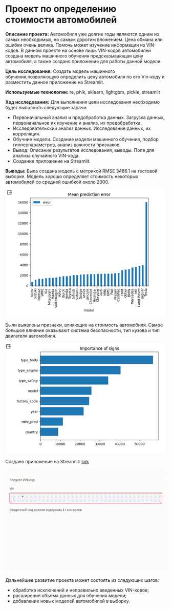 # Проект по определению стоимости автомобилей

**Описание проекта:** Автомобиля уже долгие годы являются одним из самых необходимых, но самым дорогим вложением. Цена обмана или ошибки очень велика. Помочь может изучение информации из VIN-кодов. В данном проекте на основе лишь VIN-кодов автомобилей создана модель машинного обучения предсказывающая цену автомобиля, а также создано приложение для работы данной модели.

**Цель исследования:** Создать модель машинного обучения,позволяющую определить цену автомобиля по его Vin-коду и разместить данное приложение на Streamlit.

**Используемые технологии:** re, phik, sklearn, lightgbm, pickle, streamlit

**Ход исследования:** Для выполнения цели исследования необходимо будет выполнить следующие задачи:
- Первоначальный анализ и предобработка данных. Загрузка данных, первоначальное их изучение и анализ, их предобработка.
- Исследовательский анализ данных. Исследование данных, их корреляция.
- Обучние модели. Создание модели машинного обучения, подбор гипперпараметров, анализ важности признаков.
- Вывод: Описание результатов исследования, выводы. Поле для анализа случайного VIN-кода.
- Создание приложение на Streamlit.

**Выводы:** Была создана модель с метрикой RMSE 3486.1 на тестовой выборке. Модель хорошо определяет стоимость некоторых автомобилей со средней ошибкой около 2000. 

![plot](https://github.com/AnnaPakir/car_price/blob/main/%D0%B3%D1%80%D0%B0%D1%84%D0%B8%D0%BA.png)

Были выявлены признаки, влияющие на стоимость автомобиля. Самое большое влияние оказывают система безопасности, тип кузова и тип двигателя автомобиля.

![pink](https://github.com/AnnaPakir/car_price/blob/main/sign.png)

Создано приложение на Streamlit: [link](https://carprice-annapakir.streamlit.app/)

![plot](https://github.com/AnnaPakir/car_price/blob/main/Video.gif)

Дальнейшее развитие проекта может состоять из следующих шагов:
- обработка исключений и неправильно введенных VIN-кодов;
- расширение объема данных для обучения модели;
- добавление новых моделей автомобилей в выборку.
